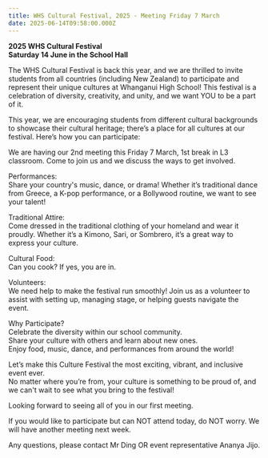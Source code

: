 ```yaml
---
title: WHS Cultural Festival, 2025 - Meeting Friday 7 March
date: 2025-06-14T09:58:00.000Z
---
```

**2025 WHS Cultural Festival**  
**Saturday 14 June in the School Hall**

The WHS Cultural Festival is back this year, and we are thrilled to invite students from all countries (including New Zealand) to participate and represent their unique cultures at Whanganui High School! This festival is a celebration of diversity, creativity, and unity, and we want YOU to be a part of it.  

This year, we are encouraging students from different cultural backgrounds to showcase their cultural heritage; there’s a place for all cultures at our festival. Here’s how you can participate:  

We are having our 2nd meeting this Friday 7 March, 1st break in L3 classroom. Come to join us and we discuss the ways to get involved.

Performances:  
Share your country's music, dance, or drama! Whether it’s traditional dance from Greece, a K-pop performance, or a Bollywood routine, we want to see your talent! 

Traditional Attire:  
Come dressed in the traditional clothing of your homeland and wear it proudly. Whether it’s a Kimono, Sari, or Sombrero, it’s a great way to express your culture.  

Cultural Food:  
Can you cook? If yes, you are in.  

Volunteers:  
We need help to make the festival run smoothly! Join us as a volunteer to assist with setting up, managing stage, or helping guests navigate the event.  

Why Participate?  
Celebrate the diversity within our school community.  
Share your culture with others and learn about new ones.  
Enjoy food, music, dance, and performances from around the world!  

Let’s make this Culture Festival the most exciting, vibrant, and inclusive event ever.  
No matter where you’re from, your culture is something to be proud of, and we can't wait to see what you bring to the festival!  

Looking forward to seeing all of you in our first meeting.  

If you would like to participate but can NOT attend today, do NOT worry. We will have another meeting next week.  

Any questions, please contact Mr Ding OR event representative Ananya Jijo.

